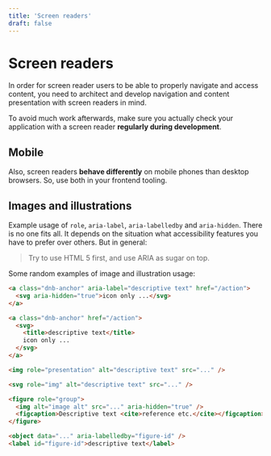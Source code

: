 ```yaml
---
title: 'Screen readers'
draft: false
---
```


# Screen readers

In order for screen reader users to be able to properly navigate and access content, you need to architect and develop navigation and content presentation with screen readers in mind.

To avoid much work afterwards, make sure you actually check your application with a screen reader **regularly during development**.

## Mobile

Also, screen readers **behave differently** on mobile phones than desktop browsers. So, use both in your frontend tooling.

## Images and illustrations

Example usage of `role`, `aria-label`, `aria-labelledby` and `aria-hidden`. There is no one fits all. It depends on the situation what accessibility features you have to prefer over others. But in general:

> Try to use HTML 5 first, and use ARIA as sugar on top.

Some random examples of image and illustration usage:

```html
<a class="dnb-anchor" aria-label="descriptive text" href="/action">
  <svg aria-hidden="true">icon only ...</svg>
</a>

<a class="dnb-anchor" href="/action">
  <svg>
    <title>descriptive text</title>
    icon only ...
  </svg>
</a>

<img role="presentation" alt="descriptive text" src="..." />

<svg role="img" alt="descriptive text" src="..." />

<figure role="group">
  <img alt="image alt" src="..." aria-hidden="true" />
  <figcaption>Descriptive text <cite>reference etc.</cite></figcaption>
</figure>

<object data="..." aria-labelledby="figure-id" />
<label id="figure-id">descriptive text</label>
```
